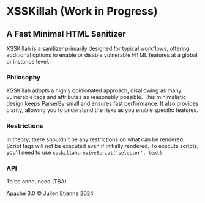 # XSSKillah (Work in Progress)

## A Fast Minimal HTML Sanitizer

XSSKillah is a sanitizer primarily designed for typical workflows, offering additional options to enable or disable vulnerable HTML features at a global or instance level.

### Philosophy
XSSKillah adopts a highly opinionated approach, disallowing as many vulnerable tags and attributes as reasonably possible. This minimalistic design keeps ParserBy small and ensures fast performance. It also provides clarity, allowing you to understand the risks as you enable specific features.

### Restrictions
In theory, there shouldn't be any restrictions on what can be rendered. Script tags will not be executed even if initially rendered. To execute scripts, you'll need to use `xsskillah.reviveScript('selector', text)`.

### API
To be announced (TBA)

Apache 3.0 © Julien Etienne 2024
